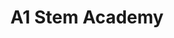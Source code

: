 ---
image: /assets/A1.webp
title: A1 Stem Academy
summary: Specialize in Math, Physics, SAT/PSAT prep, Biology, and Chemistry, our goal is to help you achieve high scores and a deep understanding of the subject matter.
website: https://www.a1stemacademy.com
phone: 908-940-1855
rank: 1
---
